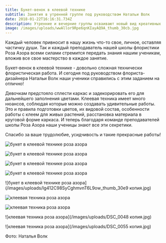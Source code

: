 ```yaml
---
title: Букет-венок в клеевой технике
subtitle: Занятия в утренней группе под руководством Натальи Волк
date: 2018-01-22T16:16:31.734Z
description: Утренние и вечерние группы осваивают новый вид креативных букетов
image: /images/uploads/wwAllor9Rpe6qnKIayAQ9A_thumb_30cb.jpg
---
```

Каждый человек привносит в нашу жизнь что-то свое, личное, оставляя частичку души. Так и каждый преподаватель нашей школы флористики Роза Азора всеми силами стремится передать знания нашим ученикам, вложив все свое мастерство в каждое занятие. 

Букет-венок в клеевой технике - довольно сложная технически флористическая работа. И сегодня под руководством флориста-дизайнера Натальи Волк наши ученики справились с этим заданием на отлично!

Девочкам предстояло сплести каркас и задекорировать его для дальнейшего заполнения цветами. Клеевая техника имеет много нюансов, соблюдая которые можно создавать удивительные работы. Это и правила подготовки цветов, их видовой состав, особенности работы с клеем для живых растений, расстановка материала в круговой форме каркаса. И теперь благодаря команде преподавателей школы Роза Азора наши ученицы знают все эти секретики. 

Спасибо за ваше трудолюбие, усидчивость и такие прекрасные работы!

![букет в клеевой технике роза азора](/images/uploads/3TJlcuhPTryE25SeOmsgiA_thumb_30ea.jpg)

![букет в клеевой технике роза азора](/images/uploads/4Gs4+mfDQOCWt6JcJRtqXA_thumb_30d5.jpg)

![букет в клеевой технике роза азора](/images/uploads/5eughwBxTxqajHvIk8f9CA_thumb_30de.jpg)

![букет в клеевой технике роза азора](/images/uploads/DSC_0172.jpg)

![букет в клеевой технике роза азора](/images/uploads/lg412C98SyCghmvnT6L9ow_thumb_30e9 копия.jpg)

![клеевая техника роза азора](/images/uploads/DSC_0038.jpg)

![клеевая техника роза азора](/images/uploads/DSC_0030.jpg)

![клеевая техника роза азора](/images/uploads/DSC_0048 копия.jpg)

![клеевая техника роза азора](/images/uploads/DSC_0055 копия.jpg)

Фото: Наталья Волк

